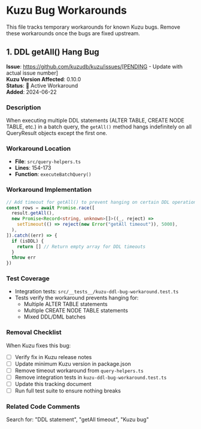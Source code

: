 # Kuzu Bug Workarounds

This file tracks temporary workarounds for known Kuzu bugs. Remove these workarounds once the bugs are fixed upstream.

## 1. DDL getAll() Hang Bug

**Issue**: https://github.com/kuzudb/kuzu/issues/[PENDING - Update with actual issue number]  
**Kuzu Version Affected**: 0.10.0  
**Status**: 🔴 Active Workaround  
**Added**: 2024-06-22  

### Description
When executing multiple DDL statements (ALTER TABLE, CREATE NODE TABLE, etc.) in a batch query, the `getAll()` method hangs indefinitely on all QueryResult objects except the first one.

### Workaround Location
- **File**: `src/query-helpers.ts`
- **Lines**: 154-173
- **Function**: `executeBatchQuery()`

### Workaround Implementation
```typescript
// Add timeout for getAll() to prevent hanging on certain DDL operations
const rows = await Promise.race([
  result.getAll(),
  new Promise<Record<string, unknown>[]>((_, reject) =>
    setTimeout(() => reject(new Error("getAll timeout")), 5000),
  ),
]).catch((err) => {
  if (isDDL) {
    return [] // Return empty array for DDL timeouts
  }
  throw err
})
```

### Test Coverage
- Integration tests: `src/__tests__/kuzu-ddl-bug-workaround.test.ts`
- Tests verify the workaround prevents hanging for:
  - Multiple ALTER TABLE statements
  - Multiple CREATE NODE TABLE statements
  - Mixed DDL/DML batches

### Removal Checklist
When Kuzu fixes this bug:
- [ ] Verify fix in Kuzu release notes
- [ ] Update minimum Kuzu version in package.json
- [ ] Remove timeout workaround from `query-helpers.ts`
- [ ] Remove integration tests in `kuzu-ddl-bug-workaround.test.ts`
- [ ] Update this tracking document
- [ ] Run full test suite to ensure nothing breaks

### Related Code Comments
Search for: "DDL statement", "getAll timeout", "Kuzu bug"